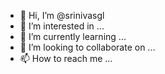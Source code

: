 - 👋 Hi, I’m @srinivasgl
- 👀 I’m interested in ...
- 🌱 I’m currently learning ...
- 💞️ I’m looking to collaborate on ...
- 📫 How to reach me ...

<!---
srinivasgl/srinivasgl is a ✨ special ✨ repository because its `README.md` (this file) appears on your GitHub profile.
You can click the Preview link to take a look at your changes.
--->
